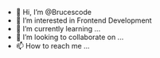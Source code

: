 - 👋 Hi, I’m @Brucescode
- 👀 I’m interested in Frontend Development
- 🌱 I’m currently learning ...
- 💞️ I’m looking to collaborate on ...
- 📫 How to reach me ...

<!---
Brucescode/Brucescode is a ✨ special ✨ repository because its `README.md` (this file) appears on your GitHub profile.
You can click the Preview link to take a look at your changes.
--->
